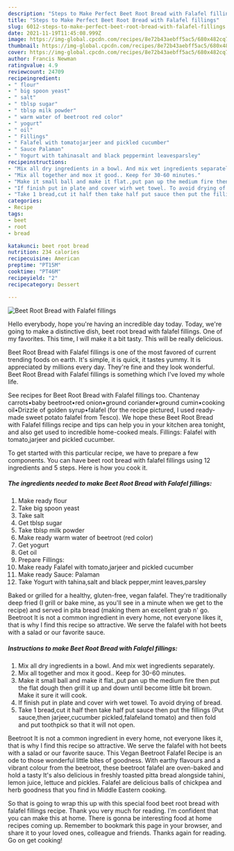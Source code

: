 ```yaml
---
description: "Steps to Make Perfect Beet Root Bread with Falafel fillings"
title: "Steps to Make Perfect Beet Root Bread with Falafel fillings"
slug: 6012-steps-to-make-perfect-beet-root-bread-with-falafel-fillings
date: 2021-11-19T11:45:08.999Z
image: https://img-global.cpcdn.com/recipes/8e72b43aebff5ac5/680x482cq70/beet-root-bread-with-falafel-fillings-recipe-main-photo.jpg
thumbnail: https://img-global.cpcdn.com/recipes/8e72b43aebff5ac5/680x482cq70/beet-root-bread-with-falafel-fillings-recipe-main-photo.jpg
cover: https://img-global.cpcdn.com/recipes/8e72b43aebff5ac5/680x482cq70/beet-root-bread-with-falafel-fillings-recipe-main-photo.jpg
author: Francis Newman
ratingvalue: 4.9
reviewcount: 24709
recipeingredient:
- " flour"
- " big spoon yeast"
- " salt"
- " tblsp sugar"
- " tblsp milk powder"
- " warm water of beetroot red color"
- " yogurt"
- " oil"
- " Fillings"
- " Falafel with tomatojarjeer and pickled cucumber"
- " Sauce Palaman"
- " Yogurt with tahinasalt and black peppermint leavesparsley"
recipeinstructions:
- "Mix all dry ingredients in a bowl. And mix wet ingredients separately."
- "Mix all together and mox it good.. Keep for 30-60 minutes."
- "Make it small ball and make it flat.,put pan up the medium fire then put the flat dough then grill it up and down until become little bit brown. Make it sure it will cook."
- "If finish put in plate and cover wirh wet towel. To avoid drying of bread."
- "Take 1 bread,cut it half then take half put sauce then put the fillings (Put sauce,then jarjeer,cucumber pickled,falafeland tomato) and then fold and put toothpick so that it will not open."
categories:
- Recipe
tags:
- beet
- root
- bread

katakunci: beet root bread 
nutrition: 234 calories
recipecuisine: American
preptime: "PT15M"
cooktime: "PT46M"
recipeyield: "2"
recipecategory: Dessert

---
```



![Beet Root Bread with Falafel fillings](https://img-global.cpcdn.com/recipes/8e72b43aebff5ac5/680x482cq70/beet-root-bread-with-falafel-fillings-recipe-main-photo.jpg)

Hello everybody, hope you're having an incredible day today. Today, we're going to make a distinctive dish, beet root bread with falafel fillings. One of my favorites. This time, I will make it a bit tasty. This will be really delicious.

Beet Root Bread with Falafel fillings is one of the most favored of current trending foods on earth. It's simple, it is quick, it tastes yummy. It is appreciated by millions every day. They're fine and they look wonderful. Beet Root Bread with Falafel fillings is something which I've loved my whole life.

See recipes for Beet Root Bread with Falafel fillings too. Chantenay carrots•baby beetroot•red onion•ground coriander•ground cumin•cooking oil•Drizzle of golden syrup•falafel (for the recipe pictured, I used ready-made sweet potato falafel from Tesco). We hope these Beet Root Bread with Falafel fillings recipe and tips can help you in your kitchen area tonight, and also get used to incredible home-cooked meals. Fillings: Falafel with tomato,jarjeer and pickled cucumber.


To get started with this particular recipe, we have to prepare a few components. You can have beet root bread with falafel fillings using 12 ingredients and 5 steps. Here is how you cook it.

<!--inarticleads1-->

##### The ingredients needed to make Beet Root Bread with Falafel fillings:

1. Make ready  flour
1. Take  big spoon yeast
1. Take  salt
1. Get  tblsp sugar
1. Take  tblsp milk powder
1. Make ready  warm water of beetroot (red color)
1. Get  yogurt
1. Get  oil
1. Prepare  Fillings:
1. Make ready  Falafel with tomato,jarjeer and pickled cucumber
1. Make ready  Sauce: Palaman
1. Take  Yogurt with tahina,salt and black pepper,mint leaves,parsley


Baked or grilled for a healthy, gluten-free, vegan falafel. They&#39;re traditionally deep fried (I grill or bake mine, as you&#39;ll see in a minute when we get to the recipe) and served in pita bread (making them an excellent grab n&#39; go. Beetroot It is not a common ingredient in every home, not everyone likes it, that is why I find this recipe so attractive. We serve the falafel with hot beets with a salad or our favorite sauce. 

<!--inarticleads2-->

##### Instructions to make Beet Root Bread with Falafel fillings:

1. Mix all dry ingredients in a bowl. And mix wet ingredients separately.
1. Mix all together and mox it good.. Keep for 30-60 minutes.
1. Make it small ball and make it flat.,put pan up the medium fire then put the flat dough then grill it up and down until become little bit brown. Make it sure it will cook.
1. If finish put in plate and cover wirh wet towel. To avoid drying of bread.
1. Take 1 bread,cut it half then take half put sauce then put the fillings (Put sauce,then jarjeer,cucumber pickled,falafeland tomato) and then fold and put toothpick so that it will not open.


Beetroot It is not a common ingredient in every home, not everyone likes it, that is why I find this recipe so attractive. We serve the falafel with hot beets with a salad or our favorite sauce. This Vegan Beetroot Falafel Recipe is an ode to those wonderful little bites of goodness. With earthy flavours and a vibrant colour from the beetroot, these beetroot falafel are oven-baked and hold a tasty It&#39;s also delicious in freshly toasted pitta bread alongside tahini, lemon juice, lettuce and pickles. Falafel are delicious balls of chickpea and herb goodness that you find in Middle Eastern cooking. 

So that is going to wrap this up with this special food beet root bread with falafel fillings recipe. Thank you very much for reading. I'm confident that you can make this at home. There is gonna be interesting food at home recipes coming up. Remember to bookmark this page in your browser, and share it to your loved ones, colleague and friends. Thanks again for reading. Go on get cooking!
